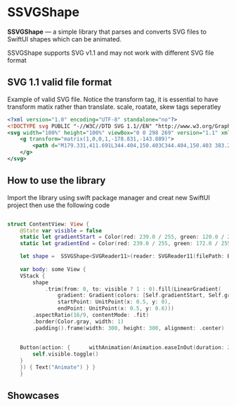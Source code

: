 # SSVGShape

**SSVGShape** — a simple library that parses and converts SVG files to SwiftUI shapes which can be animated.

SSVGShape supports SVG v1.1 and may not work with different SVG file format

## SVG 1.1 valid file format 

Example of valid SVG file. Notice the transform tag, it is essential to have transform matix rather than translate. scale, roatate, skew tags seperatley 

```xml
<?xml version="1.0" encoding="UTF-8" standalone="no"?>
<!DOCTYPE svg PUBLIC "-//W3C//DTD SVG 1.1//EN" "http://www.w3.org/Graphics/SVG/1.1/DTD/svg11.dtd">
<svg width="100%" height="100%" viewBox="0 0 298 269" version="1.1" xmlns="http://www.w3.org/2000/svg" xmlns:xlink="http://www.w3.org/1999/xlink" xml:space="preserve" xmlns:serif="http://www.serif.com/" style="fill-rule:evenodd;clip-rule:evenodd;stroke-linecap:round;stroke-linejoin:round;stroke-miterlimit:1.5;">
    <g transform="matrix(1,0,0,1,-178.831,-143.889)">
        <path d="M179.331,411.691L344.404,150.403C344.404,150.403 383.269,410.374 453.669,330.229C524.069,250.083 375.012,120.315 476.244,148.262" style="fill:none;stroke:black;stroke-width:1px;"/>
    </g>
</svg>
```

## How to use the library

Import the library using swift package manager and creat new SwiftUI project then use the following code

```swift

struct ContentView: View {
    @State var visible = false
    static let gradientStart = Color(red: 239.0 / 255, green: 120.0 / 255, blue: 221.0 / 255)
    static let gradientEnd = Color(red: 239.0 / 255, green: 172.0 / 255, blue: 120.0 / 255)

    let shape =  SSVGShape<SVGReader11>(reader: SVGReader11(filePath: Bundle.main.path(forResource: "dog", ofType: "svg")!))
    
    var body: some View {
    VStack {
        shape
            .trim(from: 0, to: visible ? 1 : 0).fill(LinearGradient(
                gradient: Gradient(colors: [Self.gradientStart, Self.gradientEnd]),
                startPoint: UnitPoint(x: 0.5, y: 0),
                endPoint: UnitPoint(x: 0.5, y: 0.6)))
        .aspectRatio(16/9, contentMode: .fit)
        .border(Color.gray, width: 1)
        .padding().frame(width: 300, height: 300, alignment: .center)
    
        
    Button(action: {      withAnimation(Animation.easeInOut(duration: 2)) {
        self.visible.toggle()
    }
    }) { Text("Animate") } }
    }
```


## Showcases
